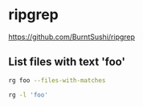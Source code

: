 # ripgrep

<https://github.com/BurntSushi/ripgrep>

## List files with text 'foo'

```bash
rg foo --files-with-matches

rg -l 'foo'
```
